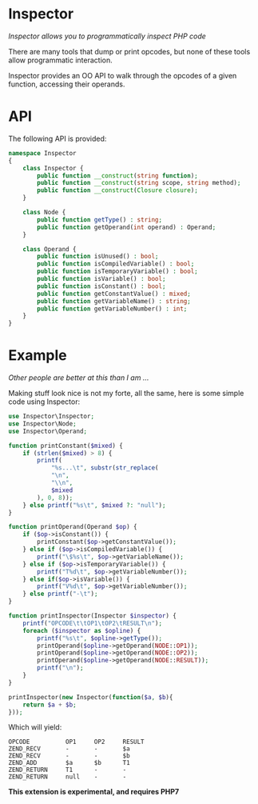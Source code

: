 Inspector
========
*Inspector allows you to programmatically inspect PHP code*

There are many tools that dump or print opcodes, but none of these tools allow programmatic interaction.

Inspector provides an OO API to walk through the opcodes of a given function, accessing their operands.

API
===

The following API is provided:

```php
namespace Inspector 
{
	class Inspector {
		public function __construct(string function);
		public function __construct(string scope, string method);
		public function __construct(Closure closure);
	}

	class Node {
		public function getType() : string;
		public function getOperand(int operand) : Operand;
	}

	class Operand {
		public function isUnused() : bool;
		public function isCompiledVariable() : bool;
		public function isTemporaryVariable() : bool;
		public function isVariable() : bool;
		public function isConstant() : bool;
		public function getConstantValue() : mixed;
		public function getVariableName() : string;
		public function getVariableNumber() : int;
	}
}
```

Example
======
*Other people are better at this than I am ...*

Making stuff look nice is not my forte, all the same, here is some simple code using Inspector:

```php
use Inspector\Inspector;
use Inspector\Node;
use Inspector\Operand;

function printConstant($mixed) {
	if (strlen($mixed) > 8) {
		printf(
			"%s...\t", substr(str_replace(
			"\n",
			"\\n",
			$mixed
		), 0, 8));
	} else printf("%s\t", $mixed ?: "null");
}

function printOperand(Operand $op) {
	if ($op->isConstant()) {
		printConstant($op->getConstantValue());
	} else if ($op->isCompiledVariable()) {
		printf("\$%s\t", $op->getVariableName());
	} else if ($op->isTemporaryVariable()) {
		printf("T%d\t", $op->getVariableNumber());
	} else if($op->isVariable()) {
		printf("V%d\t", $op->getVariableNumber());
	} else printf("-\t");
}

function printInspector(Inspector $inspector) {
	printf("OPCODE\t\tOP1\tOP2\tRESULT\n");
	foreach ($inspector as $opline) {
		printf("%s\t", $opline->getType());
		printOperand($opline->getOperand(NODE::OP1));
		printOperand($opline->getOperand(NODE::OP2));
		printOperand($opline->getOperand(NODE::RESULT));
		printf("\n");
	}
}

printInspector(new Inspector(function($a, $b){
	return $a + $b;
}));
```

Which will yield:

```
OPCODE          OP1     OP2     RESULT
ZEND_RECV       -       -       $a
ZEND_RECV       -       -       $b
ZEND_ADD        $a      $b      T1
ZEND_RETURN     T1      -       -
ZEND_RETURN     null    -       -
```

**This extension is experimental, and requires PHP7**

